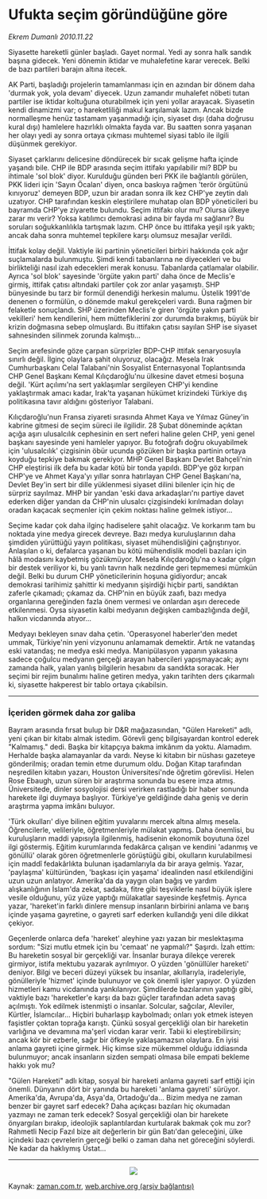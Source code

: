 # Ufukta  seçim  göründüğüne  göre

*Ekrem Dumanlı 2010.11.22*

<td class="news-spot">
<p>Siyasette hareketli günler başladı. Gayet normal. Yedi ay sonra halk sandık başına gidecek. Yeni dönemin iktidar ve muhalefetine karar verecek. Belki de bazı partileri barajın altına itecek.</p>
<p><p>AK Parti, başladığı projelerin tamamlanması için en azından bir dönem daha 'durmak yok, yola devam' diyecek. Uzun zamandır muhalefet nöbeti tutan partiler ise iktidar koltuğuna oturabilmek için yeni yollar arayacak. Siyasetin kendi dinamizmi var; o hareketliliği makul karşılamak lazım. Ancak bizde normalleşme henüz tastamam yaşanmadığı için, siyaset dışı (daha doğrusu kural dışı) hamlelere hazırlıklı olmakta fayda var. Bu saatten sonra yaşanan her olayı yedi ay sonra ortaya çıkması muhtemel siyasi tablo ile ilgili düşünmek gerekiyor.
<p>Siyaset çarklarını delicesine döndürecek bir sıcak gelişme hafta içinde yaşandı bile. CHP ile BDP arasında seçim ittifakı yapılabilir mi? BDP bu ihtimale 'sol blok' diyor. Kurulduğu günden beri PKK ile bağlantılı görülen, PKK lideri için 'Sayın Öcalan' diyen, onca baskıya rağmen 'terör örgütünü kınıyoruz' demeyen BDP, uzun bir aradan sonra ilk kez CHP'ye zeytin dalı uzatıyor. CHP tarafından keskin eleştirilere muhatap olan BDP yöneticileri bu bayramda CHP'ye ziyarette bulundu. Seçim ittifakı olur mu? Olursa ülkeye zarar mı verir? Yoksa katılımcı demokrasi adına bir fayda mı sağlanır? Bu soruları soğukkanlılıkla tartışmak lazım. CHP önce bu ittifaka yeşil ışık yaktı; ancak daha sonra muhtemel tepkilere karşı olumsuz mesajlar verildi.
<p>İttifak kolay değil. Vaktiyle iki partinin yöneticileri birbiri hakkında çok ağır suçlamalarda bulunmuştu. Şimdi kendi tabanlarına ne diyecekleri ve bu birlikteliği nasıl izah edecekleri merak konusu. Tabanlarda çatlamalar olabilir. Ayrıca 'sol blok' sayesinde 'örgüte yakın parti' daha önce de Meclis'e girmiş, ittifak çatısı altındaki partiler çok zor anlar yaşamıştı. SHP bünyesinde bu tarz bir formül denendiği herkesin malumu. Üstelik 1991'de denenen o formülün, o dönemde makul gerekçeleri vardı. Buna rağmen bir felaketle sonuçlandı. SHP üzerinden Meclis'e giren 'örgüte yakın parti vekilleri' hem kendilerini, hem müttefiklerini zor durumda bırakmış, büyük bir krizin doğmasına sebep olmuşlardı. Bu ittifakın çatısı sayılan SHP ise siyaset sahnesinden silinmek zorunda kalmıştı...
<p>Seçim arefesinde göze çarpan sürprizler BDP-CHP ittifak senaryosuyla sınırlı değil. İlginç olaylara şahit oluyoruz, olacağız. Mesela Irak Cumhurbaşkanı Celal Talabani'nin Sosyalist Enternasyonal Toplantısında CHP Genel Başkanı Kemal Kılıçdaroğlu'nu ülkesine davet etmesi boşuna değil. 'Kürt açılımı'na sert yaklaşımlar sergileyen CHP'yi kendine yaklaştırmak amacı kadar, Irak'ta yaşanan hükümet krizindeki Türkiye dış politikasına tavır aldığını gösteriyor Talabani.
<p>Kılıçdaroğlu'nun Fransa ziyareti sırasında Ahmet Kaya ve Yılmaz Güney'in kabrine gitmesi de seçim süreci ile ilgilidir. 28 Şubat döneminde açıktan açığa aşırı ulusalcılık cephesinin en sert neferi haline gelen CHP, yeni genel başkanı sayesinde yeni hamleler yapıyor. Bu fotoğrafı doğru okuyabilmek için 'ulusalcılık' çizgisinin öbür ucunda gözüken bir başka partinin ortaya koyduğu tepkiye bakmak gerekiyor. MHP Genel Başkanı Devlet Bahçeli'nin CHP eleştirisi ilk defa bu kadar kötü bir tonda yapıldı. BDP'ye göz kırpan CHP'ye ve Ahmet Kaya'yı yıllar sonra hatırlayan CHP Genel Başkanı'na, Devlet Bey'in sert bir dille yüklenmesi siyaset dilini bilenler için hiç de sürpriz sayılmaz. MHP bir yandan 'eski dava arkadaşları'nı partiye davet ederken diğer yandan da CHP'nin ulusalcı çizgisindeki kırılmadan dolayı oradan kaçacak seçmenler için çekim noktası haline gelmek istiyor...
<p>Seçime kadar çok daha ilginç hadiselere şahit olacağız. Ve korkarım tam bu noktada yine medya girecek devreye. Bazı medya kuruluşlarının daha şimdiden yürüttüğü yayın politikası, siyaset mühendisliğini çağrıştırıyor. Anlaşılan o ki, defalarca yaşanan bu kötü mühendislik modeli bazıları için hâlâ modasını kaybetmiş gözükmüyor. Mesela Kılıçdaroğlu'na o kadar çılgın bir destek veriliyor ki, bu yanlı tavrın halk nezdinde geri tepmemesi mümkün değil. Belki bu durum CHP yöneticilerinin hoşuna gidiyordur; ancak demokrasi tarihimiz şahittir ki medyanın şişirdiği hiçbir parti, sandıktan zaferle çıkamadı; çıkamaz da. CHP'nin en büyük zaafı, bazı medya organlarına gereğinden fazla önem vermesi ve onlardan aşırı derecede etkilenmesi. Oysa siyasetin kalbi medyanın değişken cambazlığında değil, halkın vicdanında atıyor...
<p>Medyayı bekleyen sınav daha çetin. 'Operasyonel haberler'den medet ummak, Türkiye'nin yeni vizyonunu anlamamak demektir. Artık ne vatandaş eski vatandaş; ne medya eski medya. Manipülasyon yapanın yakasına sadece çoğulcu medyanın gerçeği arayan habercileri yapışmayacak; aynı zamanda halk, yalan yanlış bilgilerin hesabını da sandıkta soracak. Her seçimi bir rejim bunalımı haline getiren medya, yakın tarihten ders çıkarmalı ki, siyasette hakperest bir tablo ortaya çıkabilsin. 
<p>
<hr/>
<h3>İçeriden görmek daha zor galiba
</h3>
<p>Bayram arasında fırsat bulup bir D&amp;R mağazasından, "Gülen Hareketi" adlı, yeni çıkan bir kitabı almak istedim. Görevli genç bilgisayardan kontrol ederek "Kalmamış." dedi. Başka bir kitapçıya bakma imkânım da yoktu. Alamadım. Herhalde başka alamayanlar da vardı. Neyse ki kitabın bir nüshası gazeteye gönderilmiş; oradan temin etme durumum oldu. Doğan Kitap tarafından neşredilen kitabın yazarı, Houston Üniversitesi'nde öğretim görevlisi. Helen Rose Ebaugh, uzun süren bir araştırma sonunda bu esere imza atmış. Üniversitede, dinler sosyolojisi dersi verirken rastladığı bir haber sonunda harekete ilgi duymaya başlıyor. Türkiye'ye geldiğinde daha geniş ve derin araştırma yapma imkânı buluyor.
<p>'Türk okulları' diye bilinen eğitim yuvalarını mercek altına almış mesela. Öğrencilerle, velileriyle, öğretmenleriyle mülakat yapmış. Daha önemlisi, bu kuruluşların maddi yapısıyla ilgilenmiş, hadisenin ekonomik boyutuna özel ilgi göstermiş. Eğitim kurumlarında fedakârca çalışan ve kendini 'adanmış ve gönüllü' olarak gören öğretmenlerle görüştüğü gibi, okulların kurulabilmesi için maddî fedakârlıkta bulunan işadamlarıyla da bir araya gelmiş. Yazar, 'paylaşma' kültüründen, 'başkası için yaşama' idealinden nasıl etkilendiğini uzun uzun anlatıyor. Amerika'da da yaygın olan bağış ve yardım alışkanlığının İslam'da zekat, sadaka, fitre gibi teşviklerle nasıl büyük işlere vesile olduğunu, yüz yüze yaptığı mülakatlar sayesinde keşfetmiş. Ayrıca yazar, 'hareket'in farklı dinlere mensup insanların birbirini anlama ve barış içinde yaşama gayretine, o gayreti sarf ederken kullandığı yeni dile dikkat çekiyor.
<p>Geçenlerde onlarca defa 'hareket' aleyhine yazı yazan bir meslektaşıma sordum: "Sizi mutlu etmek için bu 'cemaat' ne yapmalı?" Şaşırdı. İzah ettim: Bu hareketin sosyal bir gerçekliği var. İnsanlar buraya dilekçe vererek girmiyor, istifa mektubu yazarak ayrılmıyor. O yüzden 'gönüllüler hareketi' deniyor. Bilgi ve beceri düzeyi yüksek bu insanlar, akıllarıyla, iradeleriyle, gönülleriyle 'hizmet' içinde bulunuyor ve çok önemli işler yapıyor. O yüzden hizmetleri kamu vicdanında yankılanıyor. Şimdilerde bazılarının yaptığı gibi, vaktiyle bazı 'hareketler'e karşı da bazı güçler tarafından adeta savaş açılmıştı. Yok edilmek istenmişti o insanlar. Solcular, sağcılar, Aleviler, Kürtler, İslamcılar... Hiçbiri buharlaşıp kaybolmadı; onları yok etmek isteyen faşistler çoktan toprağa karıştı. Çünkü sosyal gerçekliği olan bir hareketin varlığına ve devamına ma'şerî vicdan karar verir. Tabii ki eleştirebilirsin; ancak kör bir ezberle, sağır bir öfkeyle yaklaşamazsın olaylara. En iyisi anlama gayreti içine girmek. Hiç kimse size mükemmel olduğu iddiasında bulunmuyor; ancak insanların sizden sempati olmasa bile empati bekleme hakkı yok mu?
<p>"Gülen Hareketi" adlı kitap, sosyal bir hareketi anlama gayreti sarf ettiği için önemli. Dünyanın dört bir yanında bu hareketi 'anlama gayreti' sürüyor. Amerika'da, Avrupa'da, Asya'da, Ortadoğu'da... Bizim medya ne zaman benzer bir gayret sarf edecek? Daha açıkçası bazıları hiç okumadan yazmayı ne zaman terk edecek? Sosyal gerçekliği olan bir harekete önyargıları bırakıp, ideolojik saplantılardan kurtularak bakmak çok mu zor? Rahmetli Necip Fazıl bize ait değerlerin bir gün Batı'dan geleceğini, ülke içindeki bazı çevrelerin gerçeği belki o zaman daha net göreceğini söylerdi. Ne kadar da haklıymış Üstat...
<p>
<p>
<hr/>
<p align="center">
<img border="0" src="http://web.archive.org/web/20101130101640im_/http://medya.zaman.com.tr/2010/11/22/tiraj.png"/></p>
<a href="http://web.archive.org/web/20101130101640/mailto:e.dumanli@zaman.com.tr">
</a></p></p></p></p></p></p></p></p></p></p></p></p></p></p></p></td>

Kaynak: [zaman.com.tr](http://zaman.com.tr/yazar.do?yazino=1055336), [web.archive.org (arşiv bağlantısı)](http://web.archive.org/web/20101130101640/http://zaman.com.tr/yazar.do?yazino=1055336)
